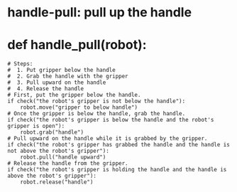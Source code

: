 # handle-pull: pull up the handle
# def handle_pull(robot):
    # Steps:
    #  1. Put gripper below the handle
    #  2. Grab the handle with the gripper
    #  3. Pull upward on the handle
    #  4. Release the handle
    # First, put the gripper below the handle.
    if check("the robot's gripper is not below the handle"):
        robot.move("gripper to below handle")
    # Once the gripper is below the handle, grab the handle.
    if check("the robot's gripper is below the handle and the robot's gripper is open"):
        robot.grab("handle")
    # Pull upward on the handle while it is grabbed by the gripper.
    if check("the robot's gripper has grabbed the handle and the handle is not above the robot's gripper"):
        robot.pull("handle upward")
    # Release the handle from the gripper.
    if check("the robot's gripper is holding the handle and the handle is above the robot's gripper"):
        robot.release("handle")